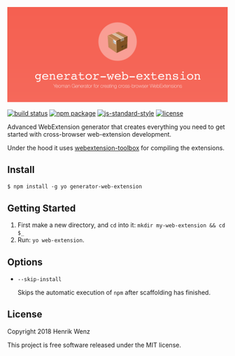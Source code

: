 ![generator-web-extension](assets/logo-repo.png)

[![build status](https://secure.travis-ci.org/HaNdTriX/generator-web-extension.png?branch=master)](https://travis-ci.org/HaNdTriX/generator-web-extension) 
[![npm package](https://badge.fury.io/js/generator-web-extension.svg)](https://www.npmjs.com/package/generator-web-extension)
[![js-standard-style](https://img.shields.io/badge/code%20style-standard-green.svg?style=flat-square)](https://github.com/feross/standard)
[![license](https://img.shields.io/npm/l/generator-web-extension.svg)](https://github.com/HaNdTriX/generator-web-extension/blob/master/LICENSE)

Advanced WebExtension generator that creates everything you need to get started with cross-browser web-extension development. 

Under the hood it uses [webextension-toolbox](https://github.com/HaNdTriX/webextension-toolbox) for compiling the extensions.

## Install

```shell
$ npm install -g yo generator-web-extension
```

## Getting Started

1. First make a new directory, and `cd` into it: `mkdir my-web-extension && cd $_`
2. Run: `yo web-extension`.

## Options

* `--skip-install`

  Skips the automatic execution of `npm` after
  scaffolding has finished.

## License

Copyright 2018 Henrik Wenz

This project is free software released under the MIT license.
